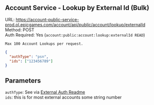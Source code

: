 ## Account Service - Lookup by External Id (Bulk)

URL: https://account-public-service-prod.ol.epicgames.com/account/api/public/account/lookup/externalId \
Method: POST \
Auth Required: Yes (`account:public:account:lookup:externalId READ`)

`Max 100 Account Lookups per request.`

```json
{
  "authType": "psn",
  "ids": ["123456789"]
}
```

## Parameters

`authType`: See via [External Auth Readme](../../ExternalAuth/README.md) <br/>
`ids`: this is for most external accounts some string number
